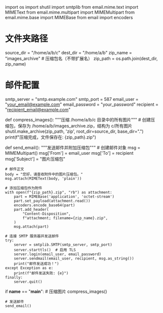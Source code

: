 import os
import shutil
import smtplib
from email.mime.text import MIMEText
from email.mime.multipart import MIMEMultipart
from email.mime.base import MIMEBase
from email import encoders

# 文件夹路径
source_dir = "/home/a/b/c"
dest_dir = "/home/a/b"
zip_name = "images_archive"  # 压缩包名（不带扩展名）
zip_path = os.path.join(dest_dir, zip_name)

# 邮件配置
smtp_server = "smtp.example.com"
smtp_port = 587
email_user = "your_email@example.com"
email_password = "your_password"
recipient = "recipient_email@example.com"

def compress_images():
    """压缩 /home/a/b/c 目录中的所有图片"""
    # 创建压缩包，保存为 /home/a/b/images_archive.zip，结构为 c/所有图片
    shutil.make_archive(zip_path, 'zip', root_dir=source_dir, base_dir=".")
    print(f"压缩完成，文件保存在: {zip_path}.zip")

def send_email():
    """发送邮件并附加压缩包"""
    # 创建邮件对象
    msg = MIMEMultipart()
    msg['From'] = email_user
    msg['To'] = recipient
    msg['Subject'] = "图片压缩包"

    # 邮件正文
    body = "您好，请查收附件中的图片压缩包。"
    msg.attach(MIMEText(body, 'plain'))

    # 添加压缩包作为附件
    with open(f"{zip_path}.zip", "rb") as attachment:
        part = MIMEBase('application', 'octet-stream')
        part.set_payload(attachment.read())
        encoders.encode_base64(part)
        part.add_header(
            "Content-Disposition",
            f"attachment; filename={zip_name}.zip",
        )
        msg.attach(part)

    # 连接 SMTP 服务器并发送邮件
    try:
        server = smtplib.SMTP(smtp_server, smtp_port)
        server.starttls()  # 启用 TLS
        server.login(email_user, email_password)
        server.sendmail(email_user, recipient, msg.as_string())
        print("邮件发送成功！")
    except Exception as e:
        print(f"邮件发送失败: {e}")
    finally:
        server.quit()

if __name__ == "__main__":
    # 压缩图片
    compress_images()
    
    # 发送邮件
    send_email()
